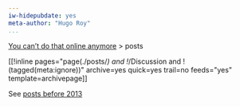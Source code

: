 ```yaml
---
iw-hidepubdate: yes
meta-author: "Hugo Roy"
...
```


[You can’t do that online anymore](/blog) > posts

<!-- [[blog]]: [[English|/en/]] / [[Français|/fr/]]. -->

[[!inline pages="page(./posts/*) and !*/Discussion and !(tagged(meta:ignore))" archive=yes quick=yes trail=no feeds="yes" template=archivepage]]


See [posts before 2013](/archives/#older-archives)


<style type="text/css">
.masthead .pagedate {display: none;}
</style>
